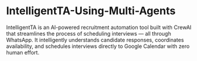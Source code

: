 # IntelligentTA-Using-Multi-Agents
IntelligentTA is an AI-powered recruitment automation tool built with CrewAI that streamlines the process of scheduling interviews — all through WhatsApp. It intelligently understands candidate responses, coordinates availability, and schedules interviews directly to Google Calendar with zero human effort.
